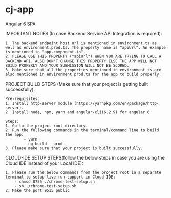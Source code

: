 # cj-app
Angular 6 SPA

IMPORTANT NOTES (In case Backend Service API Integration is required):

    1. The backend endpoint host url is mentioned in environment.ts as well as environment.prod.ts. The property name is "apiUrl". An example is mentioned in "app.component.ts".
    2. PLEASE USE THIS PROPERTY ("apiUrl") WHEN YOU ARE TRYING TO CALL A BACKEND API. ALSO DON'T CHANGE THIS PROPERTY ELSE THE APP WILL NOT BUILD PROPERLY AND YOUR SUBMISSION WILL NOT BE SCORED. 
    3. Make sure that all the properties mentioned in environment.ts are also mentioned in environment.prod.ts for the app to build properly.

PROJECT BUILD STEPS (Make sure that your project is getting built successfully):

    Pre-requisites:
    1. Install http-server module (https://yarnpkg.com/en/package/http-server).
    2. Install node, npm, yarn and angular-cli(6.2.9) for angular 6

    Steps:
    1. Go to the project root directory.
    2. Run the following commands in the terminal/command line to build the app:
            - yarn
            - ng build --prod
    3. Please make sure that your project is built successfully.
    
CLOUD-IDE SETUP STEPS(follow the below steps in case you are using the Cloud IDE instead of your Local IDE):

    1. Please run the below commands from the project root in a separate terminal to setup live run support in Cloud IDE:
        - chmod 0755 ./chrome-test-setup.sh
        - sh ./chrome-test-setup.sh
    2. Make the port 9515 public
